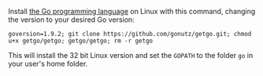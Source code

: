 Install [the Go programming language](https://golang.org/) on Linux with this command, changing the version to your desired Go version:

`goversion=1.9.2; git clone https://github.com/gonutz/getgo.git; chmod u+x getgo/getgo; getgo/getgo; rm -r getgo`

This will install the 32 bit Linux version and set the `GOPATH` to the folder `go` in your user's home folder. 
